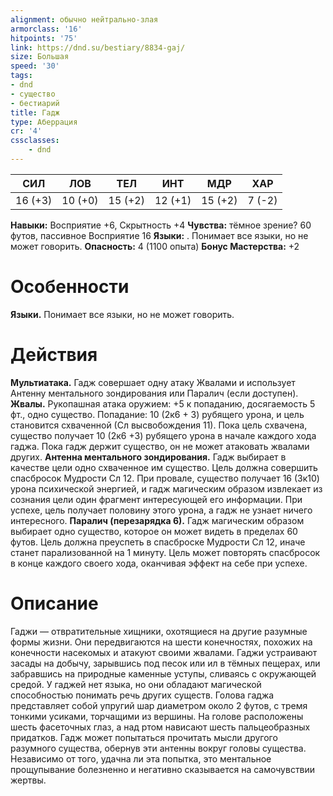 ```yaml
---
alignment: обычно нейтрально-злая
armorclass: '16'
hitpoints: '75'
link: https://dnd.su/bestiary/8834-gaj/
size: Большая
speed: '30'
tags:
- dnd
- существо
- бестиарий
title: Гадж
type: Аберрация
cr: '4'
cssclasses:
    - dnd
---
```



| СИЛ | ЛОВ | ТЕЛ | ИНТ | МДР | ХАР |
|---|---|---|---|---|---|
| 16 (+3) | 10 (+0) | 15 (+2) | 12 (+1) | 15 (+2) | 7 (-2) |
**Навыки:** Восприятие +6, Скрытность +4
**Чувства:** тёмное зрение? 60 футов, пассивное Восприятие 16
**Языки:** . Понимает все языки, но не может говорить.
**Опасность:** 4 (1100 опыта)
**Бонус Мастерства:** +2


# Особенности
**Языки.** Понимает все языки, но не может говорить.


# Действия
**Мультиатака.** Гадж совершает одну атаку Жвалами и использует Антенну ментального зондирования или Паралич (если доступен).
**Жвалы.** Рукопашная атака оружием: +5 к попаданию, досягаемость 5 фт., одно существо. Попадание: 10 (2к6 + 3) рубящего урона, и цель становится схваченной (Сл высвобождения 11). Пока цель схвачена, существо получает 10 (2к6 +3) рубящего урона в начале каждого хода гаджа. Пока гадж держит существо, он не может атаковать жвалами других.
**Антенна ментального зондирования.** Гадж выбирает в качестве цели одно схваченное им существо. Цель должна совершить спасбросок Мудрости Сл 12. При провале, существо получает 16 (3к10) урона психической энергией, и гадж магическим образом извлекает из сознания цели один фрагмент интересующей его информации. При успехе, цель получает половину этого урона, а гадж не узнает ничего интересного.
**Паралич (перезарядка 6).** Гадж магическим образом выбирает одно существо, которое он может видеть в пределах 60 футов. Цель должна преуспеть в спасброске Мудрости Сл 12, иначе станет парализованной на 1 минуту. Цель может повторять спасбросок в конце каждого своего хода, оканчивая эффект на себе при успехе.


# Описание
Гаджи — отвратительные хищники, охотящиеся на другие разумные формы жизни. Они передвигаются на шести конечностях, похожих на конечности насекомых и атакуют своими жвалами. Гаджи устраивают засады на добычу, зарывшись под песок или ил в тёмных пещерах, или забравшись на природные каменные уступы, сливаясь с окружающей средой. У гаджей нет языка, но они обладают магической способностью понимать речь других существ. Голова гаджа представляет собой упругий шар диаметром около 2 футов, с тремя тонкими усиками, торчащими из вершины. На голове расположены шесть фасеточных глаз, а над ртом нависают шесть пальцеобразных придатков. Гадж может попытаться прочитать мысли другого разумного существа, обернув эти антенны вокруг головы существа. Независимо от того, удачна ли эта попытка, это ментальное прощупывание болезненно и негативно сказывается на самочувствии жертвы.